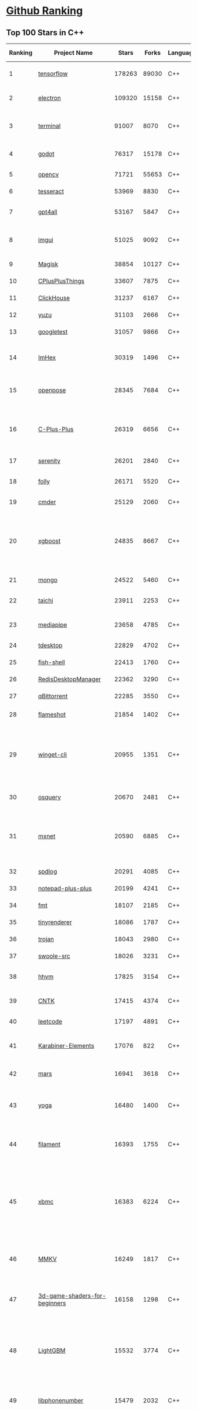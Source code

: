 [Github Ranking](../README.md)
==========

## Top 100 Stars in C\+\+

| Ranking | Project Name | Stars | Forks | Language | Open Issues | Description | Last Commit |
| ------- | ------------ | ----- | ----- | -------- | ----------- | ----------- | ----------- |
| 1 | [tensorflow](https://github.com/tensorflow/tensorflow) | 178263 | 89030 | C++ | 1845 | An Open Source Machine Learning Framework for Everyone | 2023-10-17T02:50:09Z |
| 2 | [electron](https://github.com/electron/electron) | 109320 | 15158 | C++ | 798 | :electron: Build cross-platform desktop apps with JavaScript, HTML, and CSS | 2023-10-17T02:19:00Z |
| 3 | [terminal](https://github.com/microsoft/terminal) | 91007 | 8070 | C++ | 1425 | The new Windows Terminal and the original Windows console host, all in the same place! | 2023-10-16T19:48:42Z |
| 4 | [godot](https://github.com/godotengine/godot) | 76317 | 15178 | C++ | 8775 | Godot Engine – Multi-platform 2D and 3D game engine | 2023-10-17T02:18:01Z |
| 5 | [opencv](https://github.com/opencv/opencv) | 71721 | 55653 | C++ | 2416 | Open Source Computer Vision Library | 2023-10-16T19:13:46Z |
| 6 | [tesseract](https://github.com/tesseract-ocr/tesseract) | 53969 | 8830 | C++ | 391 | Tesseract Open Source OCR Engine (main repository) | 2023-10-07T10:25:14Z |
| 7 | [gpt4all](https://github.com/nomic-ai/gpt4all) | 53167 | 5847 | C++ | 230 | gpt4all: open-source LLM chatbots that you can run anywhere | 2023-10-16T21:02:56Z |
| 8 | [imgui](https://github.com/ocornut/imgui) | 51025 | 9092 | C++ | 773 | Dear ImGui: Bloat-free Graphical User interface for C++ with minimal dependencies | 2023-10-16T20:21:53Z |
| 9 | [Magisk](https://github.com/topjohnwu/Magisk) | 38854 | 10127 | C++ | 20 | The Magic Mask for Android | 2023-10-16T09:28:41Z |
| 10 | [CPlusPlusThings](https://github.com/Light-City/CPlusPlusThings) | 33607 | 7875 | C++ | 5 | C++那些事 | 2023-10-11T09:23:51Z |
| 11 | [ClickHouse](https://github.com/ClickHouse/ClickHouse) | 31237 | 6167 | C++ | 3071 | ClickHouse® is a free analytics DBMS for big data | 2023-10-17T02:55:54Z |
| 12 | [yuzu](https://github.com/yuzu-emu/yuzu) | 31103 | 2666 | C++ | 1402 | Nintendo Switch emulator | 2023-10-17T02:50:18Z |
| 13 | [googletest](https://github.com/google/googletest) | 31057 | 9866 | C++ | 250 | GoogleTest - Google Testing and Mocking Framework | 2023-10-14T19:52:19Z |
| 14 | [ImHex](https://github.com/WerWolv/ImHex) | 30319 | 1496 | C++ | 177 | 🔍 A Hex Editor for Reverse Engineers, Programmers and people who value their retinas when working at 3 AM. | 2023-10-16T21:45:52Z |
| 15 | [openpose](https://github.com/CMU-Perceptual-Computing-Lab/openpose) | 28345 | 7684 | C++ | 262 | OpenPose: Real-time multi-person keypoint detection library for body, face, hands, and foot estimation | 2023-08-17T21:31:26Z |
| 16 | [C-Plus-Plus](https://github.com/TheAlgorithms/C-Plus-Plus) | 26319 | 6656 | C++ | 20 | Collection of various algorithms in mathematics, machine learning, computer science and physics implemented in C++ for educational purposes. | 2023-10-16T16:31:54Z |
| 17 | [serenity](https://github.com/SerenityOS/serenity) | 26201 | 2840 | C++ | 639 | The Serenity Operating System 🐞 | 2023-10-17T02:52:08Z |
| 18 | [folly](https://github.com/facebook/folly) | 26171 | 5520 | C++ | 350 | An open-source C++ library developed and used at Facebook. | 2023-10-16T22:20:07Z |
| 19 | [cmder](https://github.com/cmderdev/cmder) | 25129 | 2060 | C++ | 37 | Lovely console emulator package for Windows | 2023-10-16T13:40:43Z |
| 20 | [xgboost](https://github.com/dmlc/xgboost) | 24835 | 8667 | C++ | 318 | Scalable, Portable and Distributed Gradient Boosting (GBDT, GBRT or GBM) Library,  for Python, R, Java, Scala, C++ and more. Runs on single machine, Hadoop, Spark, Dask, Flink and DataFlow | 2023-10-17T02:35:39Z |
| 21 | [mongo](https://github.com/mongodb/mongo) | 24522 | 5460 | C++ | 0 | The MongoDB Database | 2023-10-17T01:12:56Z |
| 22 | [taichi](https://github.com/taichi-dev/taichi) | 23911 | 2253 | C++ | 705 | Productive & portable high-performance programming in Python. | 2023-10-16T11:31:43Z |
| 23 | [mediapipe](https://github.com/google/mediapipe) | 23658 | 4785 | C++ | 200 | Cross-platform, customizable ML solutions for live and streaming media. | 2023-10-16T21:13:22Z |
| 24 | [tdesktop](https://github.com/telegramdesktop/tdesktop) | 22829 | 4702 | C++ | 780 | Telegram Desktop messaging app | 2023-10-11T17:55:30Z |
| 25 | [fish-shell](https://github.com/fish-shell/fish-shell) | 22413 | 1760 | C++ | 438 | The user-friendly command line shell. | 2023-10-16T16:40:50Z |
| 26 | [RedisDesktopManager](https://github.com/RedisInsight/RedisDesktopManager) | 22362 | 3290 | C++ | 48 | None | 2023-04-18T08:47:29Z |
| 27 | [qBittorrent](https://github.com/qbittorrent/qBittorrent) | 22285 | 3550 | C++ | 2835 | qBittorrent BitTorrent client | 2023-10-16T07:49:01Z |
| 28 | [flameshot](https://github.com/flameshot-org/flameshot) | 21854 | 1402 | C++ | 480 | Powerful yet simple to use screenshot software :desktop_computer: :camera_flash: | 2023-10-13T19:14:13Z |
| 29 | [winget-cli](https://github.com/microsoft/winget-cli) | 20955 | 1351 | C++ | 785 | WinGet is the Windows Package Manager. This project includes a CLI (Command Line Interface), PowerShell modules, and a COM (Component Object Model) API (Application Programming Interface). | 2023-10-16T19:30:11Z |
| 30 | [osquery](https://github.com/osquery/osquery) | 20670 | 2481 | C++ | 564 | SQL powered operating system instrumentation, monitoring, and analytics. | 2023-10-16T19:33:51Z |
| 31 | [mxnet](https://github.com/apache/mxnet) | 20590 | 6885 | C++ | 1803 | Lightweight, Portable, Flexible Distributed/Mobile Deep Learning with Dynamic, Mutation-aware Dataflow Dep Scheduler; for Python, R, Julia, Scala, Go, Javascript and more | 2023-10-11T20:37:58Z |
| 32 | [spdlog](https://github.com/gabime/spdlog) | 20291 | 4085 | C++ | 42 | Fast C++ logging library. | 2023-10-15T18:37:30Z |
| 33 | [notepad-plus-plus](https://github.com/notepad-plus-plus/notepad-plus-plus) | 20199 | 4241 | C++ | 2136 | Notepad++ official repository | 2023-10-16T11:19:12Z |
| 34 | [fmt](https://github.com/fmtlib/fmt) | 18107 | 2185 | C++ | 13 | A modern formatting library | 2023-10-16T17:40:31Z |
| 35 | [tinyrenderer](https://github.com/ssloy/tinyrenderer) | 18086 | 1787 | C++ | 39 | A brief computer graphics / rendering course | 2023-09-03T18:08:11Z |
| 36 | [trojan](https://github.com/trojan-gfw/trojan) | 18043 | 2980 | C++ | 70 | An unidentifiable mechanism that helps you bypass GFW. | 2023-08-07T18:58:43Z |
| 37 | [swoole-src](https://github.com/swoole/swoole-src) | 18026 | 3231 | C++ | 93 | 🚀 Coroutine-based concurrency library for PHP | 2023-10-16T00:34:57Z |
| 38 | [hhvm](https://github.com/facebook/hhvm) | 17825 | 3154 | C++ | 466 | A virtual machine for executing programs written in Hack. | 2023-10-04T21:31:18Z |
| 39 | [CNTK](https://github.com/microsoft/CNTK) | 17415 | 4374 | C++ | 750 | Microsoft Cognitive Toolkit (CNTK), an open source deep-learning toolkit | 2023-03-11T07:31:35Z |
| 40 | [leetcode](https://github.com/haoel/leetcode) | 17197 | 4891 | C++ | 23 | LeetCode Problems' Solutions  | 2023-10-12T15:45:40Z |
| 41 | [Karabiner-Elements](https://github.com/pqrs-org/Karabiner-Elements) | 17076 | 822 | C++ | 912 | Karabiner-Elements is a powerful utility for keyboard customization on macOS Sierra (10.12) or later. | 2023-10-16T23:55:30Z |
| 42 | [mars](https://github.com/Tencent/mars) | 16941 | 3618 | C++ | 403 | Mars is a cross-platform network component  developed by WeChat. | 2023-10-17T02:25:20Z |
| 43 | [yoga](https://github.com/facebook/yoga) | 16480 | 1400 | C++ | 90 | Yoga is a cross-platform layout engine which implements Flexbox. Follow https://twitter.com/yogalayout for updates. | 2023-10-17T00:44:04Z |
| 44 | [filament](https://github.com/google/filament) | 16393 | 1755 | C++ | 109 | Filament is a real-time physically based rendering engine for Android, iOS, Windows, Linux, macOS, and WebGL2 | 2023-10-17T02:26:28Z |
| 45 | [xbmc](https://github.com/xbmc/xbmc) | 16383 | 6224 | C++ | 624 | Kodi is an award-winning free and open source home theater/media center software and entertainment hub for digital media. With its beautiful interface and powerful skinning engine, it's available for Android, BSD, Linux, macOS, iOS, tvOS and Windows. | 2023-10-17T01:35:55Z |
| 46 | [MMKV](https://github.com/Tencent/MMKV) | 16249 | 1817 | C++ | 6 | An efficient, small mobile key-value storage framework developed by WeChat. Works on Android, iOS, macOS, Windows, and POSIX. | 2023-10-10T08:25:37Z |
| 47 | [3d-game-shaders-for-beginners](https://github.com/lettier/3d-game-shaders-for-beginners) | 16158 | 1298 | C++ | 17 | 🎮 A step-by-step guide to implementing SSAO, depth of field, lighting, normal mapping, and more for your 3D game. | 2023-06-25T21:58:57Z |
| 48 | [LightGBM](https://github.com/microsoft/LightGBM) | 15532 | 3774 | C++ | 287 | A fast, distributed, high performance gradient boosting (GBT, GBDT, GBRT, GBM or MART) framework based on decision tree algorithms, used for ranking, classification and many other machine learning tasks. | 2023-10-13T14:08:53Z |
| 49 | [libphonenumber](https://github.com/google/libphonenumber) | 15479 | 2032 | C++ | 0 | Google's common Java, C++ and JavaScript library for parsing, formatting, and validating international phone numbers. | 2023-10-13T14:59:51Z |
| 50 | [typesense](https://github.com/typesense/typesense) | 15475 | 479 | C++ | 382 | Open Source alternative to Algolia + Pinecone and an Easier-to-Use alternative to ElasticSearch ⚡ 🔍 ✨ Fast, typo tolerant, in-memory fuzzy Search Engine for building delightful search experiences | 2023-10-16T21:26:56Z |
| 51 | [minetest](https://github.com/minetest/minetest) | 9477 | 1885 | C++ | 1078 | Minetest is an open source voxel game engine with easy modding and game creation | 2023-10-16T19:58:22Z |
| 52 | [hardseed](https://github.com/yangyangwithgnu/hardseed) | 9295 | 1874 | C++ | 33 | SEX IS ZERO (0), so, who wanna be the ONE (1), aha? | 2018-08-25T17:29:23Z |
| 53 | [xournalpp](https://github.com/xournalpp/xournalpp) | 9294 | 745 | C++ | 914 | Xournal++ is a handwriting notetaking software with PDF annotation support. Written in C++ with GTK3, supporting Linux (e.g. Ubuntu, Debian, Arch, SUSE), macOS and Windows 10. Supports pen input from devices such as Wacom Tablets. | 2023-10-16T21:17:43Z |
| 54 | [wslg](https://github.com/microsoft/wslg) | 9268 | 289 | C++ | 465 | Enabling the Windows Subsystem for Linux to include support for Wayland and X server related scenarios | 2023-10-16T20:37:03Z |
| 55 | [kakoune](https://github.com/mawww/kakoune) | 9142 | 695 | C++ | 708 | mawww's experiment for a better code editor | 2023-10-15T23:26:30Z |
| 56 | [ardupilot](https://github.com/ArduPilot/ardupilot) | 8918 | 15167 | C++ | 1426 | ArduPlane, ArduCopter, ArduRover, ArduSub source | 2023-10-17T02:59:01Z |
| 57 | [taskflow](https://github.com/taskflow/taskflow) | 8865 | 1060 | C++ | 25 | A General-purpose Parallel and Heterogeneous Task Programming System | 2023-10-10T20:56:41Z |
| 58 | [QGIS](https://github.com/qgis/QGIS) | 8773 | 2764 | C++ | 4387 | QGIS is a free, open source, cross platform (lin/win/mac) geographical information system (GIS) | 2023-10-17T02:55:14Z |
| 59 | [anbox](https://github.com/anbox/anbox) | 8611 | 1153 | C++ | 357 | Anbox is a container-based approach to boot a full Android system on a regular GNU/Linux system  | 2023-06-17T08:54:09Z |
| 60 | [node-sass](https://github.com/sass/node-sass) | 8428 | 1356 | C++ | 138 | :rainbow: Node.js bindings to libsass | 2023-07-10T05:12:07Z |
| 61 | [sentencepiece](https://github.com/google/sentencepiece) | 8330 | 1042 | C++ | 30 | Unsupervised text tokenizer for Neural Network-based text generation. | 2023-09-18T19:48:31Z |
| 62 | [vowpal_wabbit](https://github.com/VowpalWabbit/vowpal_wabbit) | 8295 | 1964 | C++ | 125 | Vowpal Wabbit is a machine learning system which pushes the frontier of machine learning with techniques such as online, hashing, allreduce, reductions, learning2search, active, and interactive learning.   | 2023-10-16T20:55:02Z |
| 63 | [concurrentqueue](https://github.com/cameron314/concurrentqueue) | 8282 | 1590 | C++ | 30 | A fast multi-producer, multi-consumer lock-free concurrent queue for C++11 | 2023-06-19T20:48:22Z |
| 64 | [ConEmu](https://github.com/Maximus5/ConEmu) | 8221 | 573 | C++ | 1006 | Customizable Windows terminal with tabs, splits, quake-style, hotkeys and more | 2023-09-18T20:37:54Z |
| 65 | [kbd-audio](https://github.com/ggerganov/kbd-audio) | 8107 | 561 | C++ | 10 | 🎤⌨️ Acoustic keyboard eavesdropping | 2023-01-15T07:48:08Z |
| 66 | [skia](https://github.com/google/skia) | 7984 | 1384 | C++ | 0 | Skia is a complete 2D graphic library for drawing Text, Geometries, and Images. | 2023-10-16T22:11:18Z |
| 67 | [proxygen](https://github.com/facebook/proxygen) | 7904 | 1536 | C++ | 27 | A collection of C++ HTTP libraries including an easy to use HTTP server. | 2023-10-16T23:41:45Z |
| 68 | [seastar](https://github.com/scylladb/seastar) | 7638 | 1463 | C++ | 399 | High performance server-side application framework | 2023-10-16T14:51:40Z |
| 69 | [cpprestsdk](https://github.com/microsoft/cpprestsdk) | 7596 | 1670 | C++ | 784 | The C++ REST SDK is a Microsoft project for cloud-based client-server communication in native code using a modern asynchronous C++ API design. This project aims to help C++ developers connect to and interact with services. | 2023-10-07T07:45:40Z |
| 70 | [OpenCC](https://github.com/BYVoid/OpenCC) | 7587 | 951 | C++ | 147 | Conversion between Traditional and Simplified Chinese | 2023-10-15T13:31:10Z |
| 71 | [s3fs-fuse](https://github.com/s3fs-fuse/s3fs-fuse) | 7567 | 985 | C++ | 216 | FUSE-based file system backed by Amazon S3 | 2023-10-15T06:45:34Z |
| 72 | [AutoHotkey](https://github.com/AutoHotkey/AutoHotkey) | 7483 | 852 | C++ | 0 | AutoHotkey - macro-creation and automation-oriented scripting utility for Windows. | 2023-10-14T11:00:05Z |
| 73 | [retdec](https://github.com/avast/retdec) | 7481 | 926 | C++ | 413 | RetDec is a retargetable machine-code decompiler based on LLVM. | 2023-09-20T13:26:18Z |
| 74 | [GameNetworkingSockets](https://github.com/ValveSoftware/GameNetworkingSockets) | 7436 | 569 | C++ | 32 | Reliable & unreliable messages over UDP.  Robust message fragmentation & reassembly.  P2P networking / NAT traversal.  Encryption. | 2023-09-08T17:32:32Z |
| 75 | [organicmaps](https://github.com/organicmaps/organicmaps) | 7421 | 688 | C++ | 1879 | 🍃 Organic Maps is a free Android & iOS offline maps app for travelers, tourists, hikers, and cyclists. It uses crowd-sourced OpenStreetMap data and is developed with love by MapsWithMe (MapsMe) founders and our community. No ads, no tracking, no data collection, no crapware. Please donate to support the development! | 2023-10-17T01:42:44Z |
| 76 | [EASTL](https://github.com/electronicarts/EASTL) | 7387 | 877 | C++ | 62 | EASTL stands for Electronic Arts Standard Template Library.  It is an extensive and robust implementation that has an emphasis on high performance. | 2023-08-16T17:55:47Z |
| 77 | [MVision](https://github.com/Ewenwan/MVision) | 7343 | 2725 | C++ | 17 | 机器人视觉 移动机器人 VS-SLAM ORB-SLAM2 深度学习目标检测 yolov3 行为检测 opencv  PCL 机器学习 无人驾驶 | 2021-07-29T06:50:03Z |
| 78 | [olive](https://github.com/olive-editor/olive) | 7288 | 514 | C++ | 75 | Free open-source non-linear video editor | 2023-10-16T06:35:17Z |
| 79 | [flutter-desktop-embedding](https://github.com/google/flutter-desktop-embedding) | 7100 | 613 | C++ | 3 | Experimental plugins for Flutter for Desktop | 2023-05-03T11:37:32Z |
| 80 | [AndFix](https://github.com/alibaba/AndFix) | 6950 | 1628 | C++ | 241 | AndFix is a library that offer hot-fix for Android App. | 2020-11-17T03:34:10Z |
| 81 | [neutralinojs](https://github.com/neutralinojs/neutralinojs) | 6933 | 326 | C++ | 192 | Portable and lightweight cross-platform desktop application development framework | 2023-10-17T00:55:02Z |
| 82 | [GuiLite](https://github.com/idea4good/GuiLite) | 6909 | 752 | C++ | 10 | ✔️The smallest header-only GUI library(4 KLOC) for all platforms | 2023-05-26T02:15:53Z |
| 83 | [ThreadPool](https://github.com/progschj/ThreadPool) | 6858 | 2123 | C++ | 30 | A simple C++11 Thread Pool implementation | 2023-10-16T15:19:36Z |
| 84 | [Cpp_Primer_Practice](https://github.com/applenob/Cpp_Primer_Practice) | 6800 | 1831 | C++ | 27 | 搞定C++:punch:。C++ Primer 中文版第5版学习仓库，包括笔记和课后练习答案。 | 2023-07-21T06:44:41Z |
| 85 | [PrusaSlicer](https://github.com/prusa3d/PrusaSlicer) | 6721 | 1730 | C++ | 3396 | G-code generator for 3D printers (RepRap, Makerbot, Ultimaker etc.) | 2023-10-14T02:33:03Z |
| 86 | [multipass](https://github.com/canonical/multipass) | 6681 | 602 | C++ | 433 | Multipass orchestrates virtual Ubuntu instances | 2023-10-16T22:33:16Z |
| 87 | [Paddle-Lite](https://github.com/PaddlePaddle/Paddle-Lite) | 6673 | 1601 | C++ | 971 | PaddlePaddle High Performance Deep Learning Inference Engine for Mobile and Edge (飞桨高性能深度学习端侧推理引擎） | 2023-10-12T07:38:36Z |
| 88 | [uWebSockets.js](https://github.com/uNetworking/uWebSockets.js) | 6599 | 522 | C++ | 6 | μWebSockets for Node.js back-ends :metal: | 2023-09-27T18:16:11Z |
| 89 | [manticoresearch](https://github.com/manticoresoftware/manticoresearch) | 6476 | 362 | C++ | 324 | Easy to use open source fast database for search \| Good alternative to Elasticsearch now \| Drop-in replacement for E in the ELK soon | 2023-10-16T17:50:28Z |
| 90 | [LAVFilters](https://github.com/Nevcairiel/LAVFilters) | 6468 | 769 | C++ | 64 | LAV Filters - Open-Source DirectShow Media Splitter and Decoders | 2023-10-14T11:20:42Z |
| 91 | [websocketpp](https://github.com/zaphoyd/websocketpp) | 6418 | 1935 | C++ | 362 | C++ websocket client/server library | 2023-09-15T18:42:15Z |
| 92 | [slambook](https://github.com/gaoxiang12/slambook) | 6407 | 3178 | C++ | 187 | None | 2022-01-23T03:17:00Z |
| 93 | [WiFiManager](https://github.com/tzapu/WiFiManager) | 6023 | 1854 | C++ | 514 | ESP8266 WiFi Connection manager with web captive portal | 2023-10-11T03:52:43Z |
| 94 | [cudf](https://github.com/rapidsai/cudf) | 6000 | 735 | C++ | 835 | cuDF - GPU DataFrame Library  | 2023-10-17T00:34:05Z |
| 95 | [openscad](https://github.com/openscad/openscad) | 5945 | 1125 | C++ | 784 | OpenSCAD - The Programmers Solid 3D CAD Modeller   | 2023-10-15T20:39:10Z |
| 96 | [NonEuclidean](https://github.com/HackerPoet/NonEuclidean) | 5899 | 576 | C++ | 34 | A Non-Euclidean Rendering Engine for 3D scenes. | 2023-09-08T14:33:21Z |
| 97 | [snappy](https://github.com/google/snappy) | 5805 | 983 | C++ | 0 | A fast compressor/decompressor | 2023-10-04T21:09:05Z |
| 98 | [tiny-dnn](https://github.com/tiny-dnn/tiny-dnn) | 5708 | 1418 | C++ | 274 | header only, dependency-free deep learning framework in C++14 | 2022-04-17T02:48:05Z |
| 99 | [GSL](https://github.com/microsoft/GSL) | 5695 | 721 | C++ | 12 | Guidelines Support Library | 2023-09-11T17:52:31Z |
| 100 | [mumble](https://github.com/mumble-voip/mumble) | 5642 | 1062 | C++ | 478 | Mumble is an open-source, low-latency, high quality voice chat software. | 2023-10-16T20:05:55Z |


